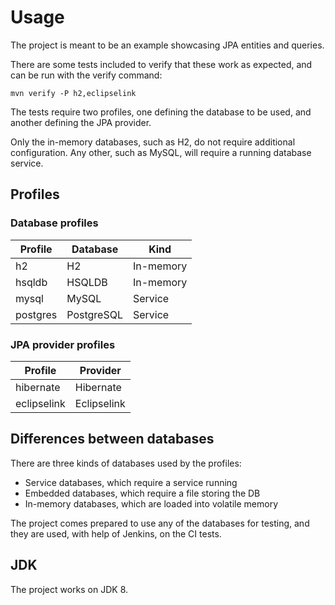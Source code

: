 # Usage

The project is meant to be an example showcasing JPA entities and queries.

There are some tests included to verify that these work as expected, and can be run with the verify command:

```
mvn verify -P h2,eclipselink
```

The tests require two profiles, one defining the database to be used, and another defining the JPA provider.

Only the in-memory databases, such as H2, do not require additional configuration. Any other, such as MySQL, will require a running database service.

## Profiles

### Database profiles

| Profile  | Database   | Kind      |
|----------|------------|-----------|
| h2       | H2         | In-memory |
| hsqldb   | HSQLDB     | In-memory |
| mysql    | MySQL      | Service   |
| postgres | PostgreSQL | Service   |

### JPA provider profiles

| Profile     | Provider    |
|-------------|-------------|
| hibernate   | Hibernate   |
| eclipselink | Eclipselink |

## Differences between databases

There are three kinds of databases used by the profiles:

* Service databases, which require a service running
* Embedded databases, which require a file storing the DB
* In-memory databases, which are loaded into volatile memory

The project comes prepared to use any of the databases for testing, and they are used, with help of Jenkins, on the CI tests.

## JDK

The project works on JDK 8.
